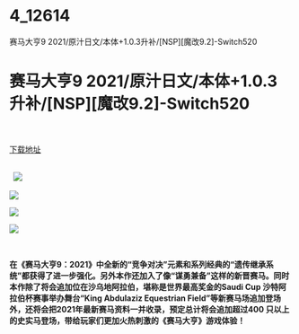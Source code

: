 # 4_12614
赛马大亨9 2021/原汁日文/本体+1.0.3升补/[NSP][魔改9.2]-Switch520
# 赛马大亨9 2021/原汁日文/本体+1.0.3升补/[NSP][魔改9.2]-Switch520
 <br/></br>
[下载地址](https://www.switch520.cc/article/12614 "下载地址")
<br/></br>

<p><strong>&nbsp; <img src="https://www.switch520.cc/muke_img/upload_art_editor_20210417-1_59c0f8cc600ac8b83f50cc4c662457dc.jpg"> </strong></p>
<p><strong><img src="https://www.switch520.cc/muke_img/upload_art_editor_20210417-1_2e975bb8495554f510425ffa5c2fe4c0.jpg"></strong></p>
<p><strong><img src="https://www.switch520.cc/muke_img/upload_art_editor_20210417-1_e2ada260cc81d6e8065b1322892ea6b0.jpg"></strong></p>
<p><strong><img src="https://www.switch520.cc/muke_img/upload_art_editor_20210417-1_e9cca5bfdb2b7a935d5781f5d071e29b.jpg"></strong></p>
<p><strong>&nbsp;</strong></p>
<p><strong>在《赛马大亨9：2021》中全新的“竞争对决”元素和系列经典的“遗传继承系统”都获得了进一步强化。另外本作还加入了像“谋勇兼备”这样的新晋赛马。同时本作除了将会追加位在沙乌地阿拉伯，堪称是世界最高奖金的Saudi Cup 沙特阿拉伯杯赛事举办舞台“King Abdulaziz Equestrian Field”等新赛马场追加登场外，还将会把2021年最新赛马资料一并收录，预定总计将会追加超过400 只以上的史实马登场，带给玩家们更加火热刺激的《赛马大亨》游戏体验！</strong></p>
<p>&nbsp;</p>
